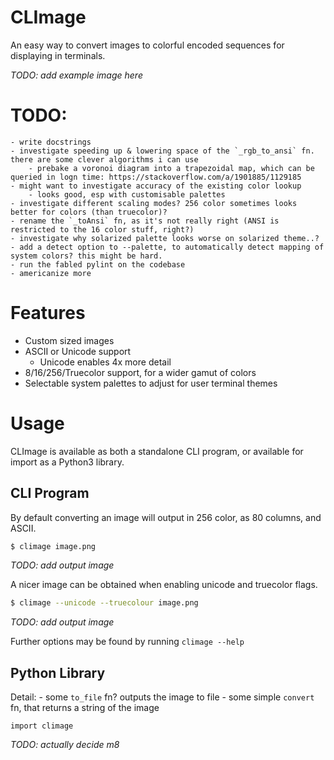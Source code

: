 # CLImage

An easy way to convert images to colorful encoded sequences for displaying in terminals.

*TODO: add example image here*

# TODO:
    - write docstrings
    - investigate speeding up & lowering space of the `_rgb_to_ansi` fn. there are some clever algorithms i can use
        - prebake a voronoi diagram into a trapezoidal map, which can be queried in logn time: https://stackoverflow.com/a/1901885/1129185
    - might want to investigate accuracy of the existing color lookup
        - looks good, esp with customisable palettes
    - investigate different scaling modes? 256 color sometimes looks better for colors (than truecolor)?
    - rename the `_toAnsi` fn, as it's not really right (ANSI is restricted to the 16 color stuff, right?)
    - investigate why solarized palette looks worse on solarized theme..?
    - add a detect option to --palette, to automatically detect mapping of system colors? this might be hard.
    - run the fabled pylint on the codebase
    - americanize more

# Features
 - Custom sized images
 - ASCII or Unicode support
    - Unicode enables 4x more detail
 - 8/16/256/Truecolor support, for a wider gamut of colors
 - Selectable system palettes to adjust for user terminal themes

# Usage

CLImage is available as both a standalone CLI program, or available for import as a Python3 library.

## CLI Program

By default converting an image will output in 256 color, as 80 columns, and ASCII.
```bash
$ climage image.png
```
*TODO: add output image*

A nicer image can be obtained when enabling unicode and truecolor flags.
```bash
$ climage --unicode --truecolour image.png
```
*TODO: add output image*

Further options may be found by running `climage --help`

## Python Library

Detail:
    - some `to_file` fn? outputs the image to file
    - some simple `convert` fn, that returns a string of the image

```python3
import climage
```
*TODO: actually decide m8*



